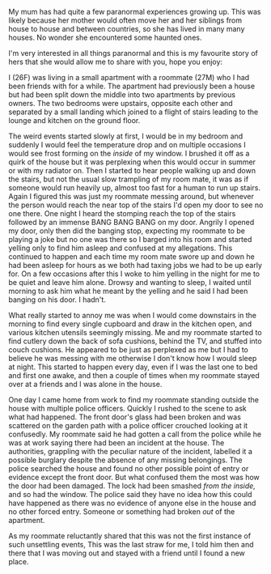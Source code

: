 My mum has had quite a few paranormal experiences growing up. This was likely because her mother would often move her and her siblings from house to house and between countries, so she has lived in many many houses. No wonder she encountered some haunted ones.

I'm very interested in all things paranormal and this is my favourite story of hers that she would allow me to share with you, hope you enjoy:

I (26F) was living in a small apartment with a roommate (27M) who I had been friends with for a while. The apartment had previously been a house but had been split down the middle into two apartments by previous owners. The two bedrooms were upstairs, opposite each other and separated by a small landing which joined to a flight of stairs leading to the lounge and kitchen on the ground floor.

The weird events started slowly at first, I would be in my bedroom and suddenly I would feel the temperature drop and on multiple occasions I would see frost forming on the *inside* of my window. I brushed it off as a quirk of the house but it was perplexing when this would occur in summer or with my radiator on. Then I started to hear people walking up and down the stairs, but not the usual slow trampling of my room mate, it was as if someone would run heavily up, almost too fast for a human to run up stairs. Again I figured this was just my roommate messing around, but whenever the person would reach the near top of the stairs I'd open my door to see no one there. One night I heard the stomping reach the top of the stairs followed by an immense BANG BANG BANG on my door. Angrily I opened my door, only then did the banging stop, expecting my roommate to be playing a joke but no one was there so I barged into his room and started yelling only to find him asleep and confused at my allegations. This continued to happen and each time my room mate swore up and down he had been asleep for hours as we both had taxing jobs we had to be up early for. On a few occasions after this I woke to him yelling in the night for me to be quiet and leave him alone. Drowsy and wanting to sleep, I waited until morning to ask him what he meant by the yelling and he said I had been banging on his door. I hadn't.

What really started to annoy me was when I would come downstairs in the morning to find every single cupboard and draw in the kitchen open, and various kitchen utensils seemingly missing. Me and my roommate started to find cutlery down the back of sofa cushions, behind the TV, and stuffed into couch cushions. He appeared to be just as perplexed as me but I had to believe he was messing with me otherwise I don't know how I would sleep at night. This started to happen every day, even if I was the last one to bed and first one awake, and then a couple of times when my roommate stayed over at a friends and I was alone in the house.

One day I came home from work to find my roommate standing outside the house with multiple police officers. Quickly I rushed to the scene to ask what had happened. The front door's glass had been broken and was scattered on the garden path with a police officer crouched looking at it confusedly. My roommate said he had gotten a call from the police while he was at work saying there had been an incident at the house. The authorities, grappling with the peculiar nature of the incident, labelled it a possible burglary despite the absence of any missing belongings. The police searched the house and found no other possible point of entry or evidence except the front door. But what confused them the most was how the door had been damaged. The lock had been smashed *from the inside,* and so had the window. The police said they have no idea how this could have happened as there was no evidence of anyone else in the house and no other forced entry. Someone or something had broken *out* of the apartment. 

As my roommate reluctantly shared that this was not the first instance of such unsettling events,  This was the last straw for me, I told him then and there that I was moving out and stayed with a friend until I found a new place.